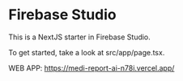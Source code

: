 # Firebase Studio

This is a NextJS starter in Firebase Studio.

To get started, take a look at src/app/page.tsx.

WEB APP: https://medi-report-ai-n78i.vercel.app/

